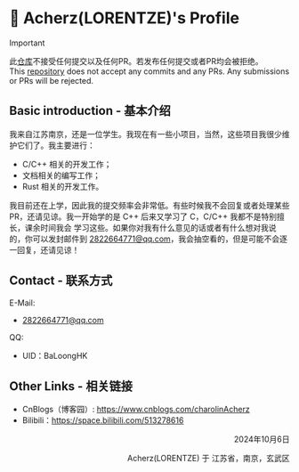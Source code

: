 # 🪸 Acherz(LORENTZE)'s Profile
> [!IMPORTANT]
> 此[仓库](https://github.com/Acherz/Acherz)不接受任何提交以及任何PR。若发布任何提交或者PR均会被拒绝。  
> This [repository](https://github.com/Acherz/Acherz) does not accept any commits and any PRs. Any submissions or PRs will be rejected.

## Basic introduction - 基本介绍

我来自江苏南京，还是一位学生。我现在有一些小项目，当然，这些项目我很少维护它们了。我主要进行：
- C/C++ 相关的开发工作；
- 文档相关的编写工作；
- Rust 相关的开发工作。

我目前还在上学，因此我的提交频率会非常低。有些时候我不会回复或者处理某些PR，还请见谅。我一开始学的是 C++ 后来又学习了 C，C/C++ 我都不是特别擅长，课余时间我会
学习这些。如果你对我有什么意见的话或者有什么想对我说的，你可以发封邮件到 2822664771@qq.com，我会抽空看的，但是可能不会逐一回复，还请见谅！

## Contact - 联系方式
E-Mail:
- 2822664771@qq.com

QQ:
- UID：BaLoongHK

## Other Links - 相关链接
- CnBlogs（博客园）: https://www.cnblogs.com/charolinAcherz
- Bilibili：https://space.bilibili.com/513278616

<p align="right">2024年10月6日</p>
<p align="right">Acherz(LORENTZE) 于 江苏省，南京，玄武区</p>
